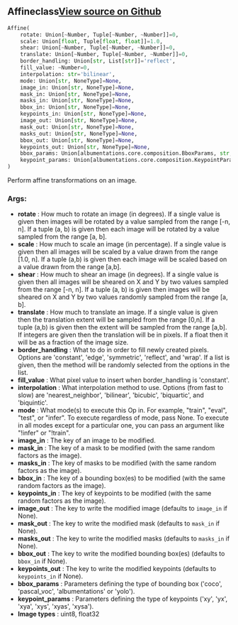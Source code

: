 ## Affine<span class="tag">class</span><a class="sourcelink" href=https://github.com/fastestimator/fastestimator/blob/r1.1/fastestimator/op/numpyop/multivariate/affine.py/#L27-L122>View source on Github</a>
```python
Affine(
	rotate: Union[~Number, Tuple[~Number, ~Number]]=0,
	scale: Union[float, Tuple[float, float]]=1.0,
	shear: Union[~Number, Tuple[~Number, ~Number]]=0,
	translate: Union[~Number, Tuple[~Number, ~Number]]=0,
	border_handling: Union[str, List[str]]='reflect',
	fill_value: ~Number=0,
	interpolation: str='bilinear',
	mode: Union[str, NoneType]=None,
	image_in: Union[str, NoneType]=None,
	mask_in: Union[str, NoneType]=None,
	masks_in: Union[str, NoneType]=None,
	bbox_in: Union[str, NoneType]=None,
	keypoints_in: Union[str, NoneType]=None,
	image_out: Union[str, NoneType]=None,
	mask_out: Union[str, NoneType]=None,
	masks_out: Union[str, NoneType]=None,
	bbox_out: Union[str, NoneType]=None,
	keypoints_out: Union[str, NoneType]=None,
	bbox_params: Union[albumentations.core.composition.BboxParams, str, NoneType]=None,
	keypoint_params: Union[albumentations.core.composition.KeypointParams, str, NoneType]=None
)
```
Perform affine transformations on an image.


<h3>Args:</h3>

* **rotate** :  How much to rotate an image (in degrees). If a single value is given then images will be rotated by            a value sampled from the range [-n, n]. If a tuple (a, b) is given then each image will be rotated            by a value sampled from the range [a, b].
* **scale** :  How much to scale an image (in percentage). If a single value is given then all images will be scaled            by a value drawn from the range [1.0, n]. If a tuple (a,b) is given then each image will be scaled            based on a value drawn from the range [a,b].
* **shear** :  How much to shear an image (in degrees). If a single value is given then all images will be sheared            on X and Y by two values sampled from the range [-n, n]. If a tuple (a, b) is given then images will            be sheared on X and Y by two values randomly sampled from the range [a, b].
* **translate** :  How much to translate an image. If a single value is given then the translation extent will be            sampled from the range [0,n]. If a tuple (a,b) is given then the extent will be sampled from            the range [a,b]. If integers are given then the translation will be in pixels. If a float then            it will be as a fraction of the image size.
* **border_handling** :  What to do in order to fill newly created pixels. Options are 'constant', 'edge',            'symmetric', 'reflect', and 'wrap'. If a list is given, then the method will be randomly            selected from the options in the list.
* **fill_value** :  What pixel value to insert when border_handling is 'constant'.
* **interpolation** :  What interpolation method to use. Options (from fast to slow) are 'nearest_neighbor',            'bilinear', 'bicubic', 'biquartic', and 'biquintic'.
* **mode** :  What mode(s) to execute this Op in. For example, "train", "eval", "test", or "infer". To execute        regardless of mode, pass None. To execute in all modes except for a particular one, you can pass an argument        like "!infer" or "!train".
* **image_in** :  The key of an image to be modified.
* **mask_in** :  The key of a mask to be modified (with the same random factors as the image).
* **masks_in** :  The key of masks to be modified (with the same random factors as the image).
* **bbox_in** :  The key of a bounding box(es) to be modified (with the same random factors as the image).
* **keypoints_in** :  The key of keypoints to be modified (with the same random factors as the image).
* **image_out** :  The key to write the modified image (defaults to `image_in` if None).
* **mask_out** :  The key to write the modified mask (defaults to `mask_in` if None).
* **masks_out** :  The key to write the modified masks (defaults to `masks_in` if None).
* **bbox_out** :  The key to write the modified bounding box(es) (defaults to `bbox_in` if None).
* **keypoints_out** :  The key to write the modified keypoints (defaults to `keypoints_in` if None).
* **bbox_params** :  Parameters defining the type of bounding box ('coco', 'pascal_voc', 'albumentations' or 'yolo').
* **keypoint_params** :  Parameters defining the type of keypoints ('xy', 'yx', 'xya', 'xys', 'xyas', 'xysa').
* **Image types** :     uint8, float32




